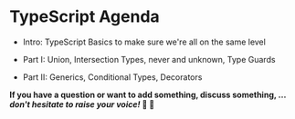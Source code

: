 # TypeScript Agenda

- Intro: TypeScript Basics to make sure we're all on the same level

- Part I: Union, Intersection Types, never and unknown, Type Guards

- Part II: Generics, Conditional Types, Decorators

**If you have a question or want to add something, discuss something, ... _don't hesitate to raise your voice!_ 📢 🙋**
